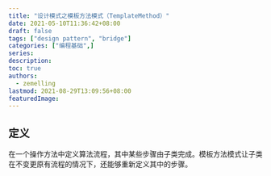 ```yaml
---
title: "设计模式之模板方法模式（TemplateMethod）"
date: 2021-05-10T11:36:42+08:00
draft: false
tags: ["design pattern", "bridge"]
categories: ["编程基础",]
series:
description:
toc: true
authors:
  - zemelling
lastmod: 2021-08-29T13:09:56+08:00
featuredImage:
---
```


## 定义

在一个操作方法中定义算法流程，其中某些步骤由子类完成。模板方法模式让子类在不变更原有流程的情况下，还能够重新定义其中的步骤。